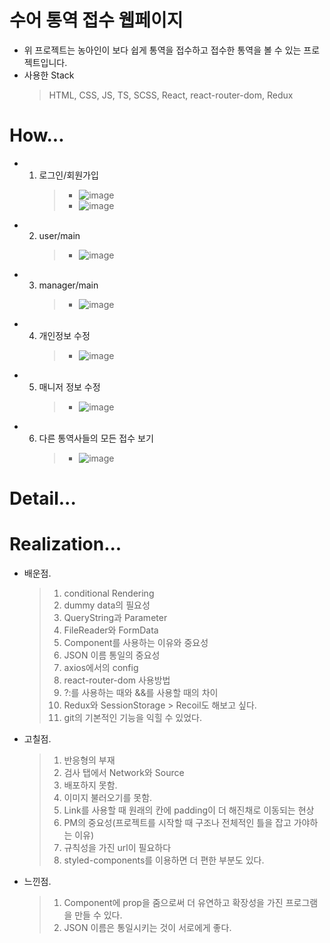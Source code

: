 # 수어 통역 접수 웹페이지

- 위 프로젝트는 농아인이 보다 쉽게 통역을 접수하고 접수한 통역을 볼 수 있는 프로젝트입니다.
- 사용한 Stack
  > HTML, CSS, JS, TS, SCSS, React, react-router-dom, Redux

# How...

- 1. 로그인/회원가입
     > - ![image](https://user-images.githubusercontent.com/57670160/134324418-df450fe8-ffb2-452a-93dc-4d79e5f6be36.png)
     > - ![image](https://user-images.githubusercontent.com/57670160/134324503-8f52c294-f582-4e4c-9fc8-1a09eec80067.png)
- 2. user/main
     > - ![image](https://user-images.githubusercontent.com/57670160/135402527-95af97fc-3a63-455a-9295-397f37085b37.png)
- 3. manager/main
     > - ![image](https://user-images.githubusercontent.com/57670160/135402973-c6ec7fd2-cd7e-45fc-b10d-d08c398a5e98.png)
- 4. 개인정보 수정
     > - ![image](https://user-images.githubusercontent.com/57670160/134325690-52e28555-5d9f-443c-8f8e-771f91255ca3.png)
- 5. 매니저 정보 수정
     > - ![image](https://user-images.githubusercontent.com/57670160/134326085-ddbfcf84-6135-4eaf-b6e2-1935f26e2baa.png)
- 6. 다른 통역사들의 모든 접수 보기
     > - ![image](https://user-images.githubusercontent.com/57670160/135403051-b6835281-c74d-43b6-b9ed-699bf089a66f.png)

# Detail...

# Realization...

- 배운점.
  > 1.  conditional Rendering
  > 2.  dummy data의 필요성
  > 3.  QueryString과 Parameter
  > 4.  FileReader와 FormData
  > 5.  Component를 사용하는 이유와 중요성
  > 6.  JSON 이름 통일의 중요성
  > 7.  axios에서의 config
  > 8.  react-router-dom 사용방법
  > 9.  ?:를 사용하는 때와 &&를 사용할 때의 차이
  > 10. Redux와 SessionStorage > Recoil도 해보고 싶다.
  > 11. git의 기본적인 기능을 익힐 수 있었다.
- 고칠점.
  > 1. 반응형의 부재
  > 2. 검사 탭에서 Network와 Source
  > 3. 배포하지 못함.
  > 4. 이미지 불러오기를 못함.
  > 5. Link를 사용할 때 원래의 칸에 padding이 더 해진채로 이동되는 현상
  > 6. PM의 중요성(프로젝트를 시작할 때 구조나 전체적인 틀을 잡고 가야하는 이유)
  > 7. 규칙성을 가진 url이 필요하다
  > 8. styled-components를 이용하면 더 편한 부분도 있다.
- 느낀점.
  > 1. Component에 prop을 줌으로써 더 유연하고 확장성을 가진 프로그램을 만들 수 있다.
  > 2. JSON 이름은 통일시키는 것이 서로에게 좋다.
